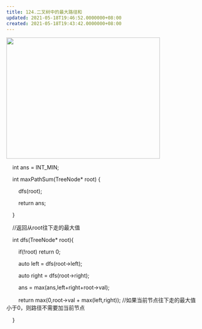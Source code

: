 ```yaml
---
title: 124.二叉树中的最大路径和
updated: 2021-05-18T19:46:52.0000000+08:00
created: 2021-05-18T19:43:42.0000000+08:00
---
```


<img src="C:\Users\82772\AppData\Local\Temp\yifan&#39;s Notebook\pandoc/media/image1.png" style="width:4.17708in;height:3.29167in" />

    int ans = INT_MIN;

    int maxPathSum(TreeNode\* root) {

        dfs(root);

        return ans;

    }

    //返回从root往下走的最大值

    int dfs(TreeNode\* root){

        if(!root) return 0;

        auto left = dfs(root->left);

        auto right = dfs(root->right);

        ans = max(ans,left+right+root->val);

        return max(0,root->val + max(left,right)); //如果当前节点往下走的最大值小于0，则路径不需要加当前节点   

    }
